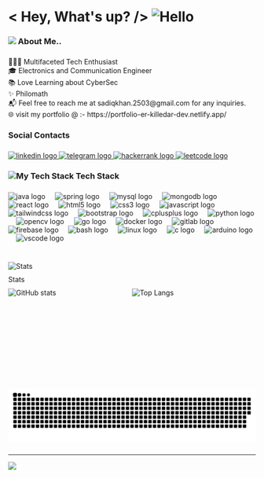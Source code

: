 
<h1 align="left"> < Hey, What's up? /> <img src="https://media.giphy.com/media/hvRJCLFzcasrR4ia7z/giphy.gif" width="35" alt="Hello"></h1>


### <img src="https://media.giphy.com/media/zhYSVCirREeIZtONCI/giphy.gif" width="50"> About Me..

###

<p align="left">👨🏻‍💻 Multifaceted Tech Enthusiast<br>🎓 Electronics and Communication Engineer<br>📚 Love Learning about CyberSec <br>✨ Philomath<br>📬 Feel free to reach me at sadiqkhan.2503@gmail.com for any inquiries.<br>🌐 visit my portfolio @ :- https://portfolio-er-killedar-dev.netlify.app/</p>

###

<h3 align="left">Social Contacts</h3>

###

<div align="left">
  <a href="https://www.linkedin.com/in/ersadiqahmedxcii/" target="_blank">
    <img src="https://raw.githubusercontent.com/maurodesouza/profile-readme-generator/master/src/assets/icons/social/linkedin/default.svg" width="52" height="40" alt="linkedin logo"  />
  </a>
  <a href="https://t.me/BloodHawk053t" target="_blank">
    <img src="https://raw.githubusercontent.com/maurodesouza/profile-readme-generator/master/src/assets/icons/social/telegram/default.svg" width="52" height="40" alt="telegram logo"  />
  </a>
  <a href="https://www.hackerrank.com/profile/sadiqkhan_2503" target="_blank">
    <img src="https://raw.githubusercontent.com/maurodesouza/profile-readme-generator/master/src/assets/icons/social/hackerrank/default.svg" width="52" height="40" alt="hackerrank logo"  />
  </a>
  <a href="https://leetcode.com/u/Er_SadiqKilledar/" target="_blank">
    <img src="https://upload.wikimedia.org/wikipedia/commons/1/19/LeetCode_logo_black.png" width="52" height="40" alt="leetcode logo" />
</a>
</div>

###

### <img src="https://media.giphy.com/media/jSKBmKkvo2dPQQtsR1/giphy.gif" width="60" alt="My Tech Stack" > Tech Stack

###

<div align="left">
  <img src="https://cdn.jsdelivr.net/gh/devicons/devicon/icons/java/java-original.svg" height="40" alt="java logo"  />
  <img width="12" />
  <img src="https://cdn.jsdelivr.net/gh/devicons/devicon/icons/spring/spring-original.svg" height="40" alt="spring logo"  />
  <img width="12" />
  <img src="https://cdn.jsdelivr.net/gh/devicons/devicon/icons/mysql/mysql-original.svg" height="40" alt="mysql logo"  />
  <img width="12" />
  <img src="https://cdn.jsdelivr.net/gh/devicons/devicon/icons/mongodb/mongodb-original.svg" height="40" alt="mongodb logo"  />
  <img width="12" />
  <img src="https://cdn.jsdelivr.net/gh/devicons/devicon/icons/react/react-original.svg" height="40" alt="react logo"  />
  <img width="12" />
  <img src="https://cdn.jsdelivr.net/gh/devicons/devicon/icons/html5/html5-original.svg" height="40" alt="html5 logo"  />
  <img width="12" />
  <img src="https://cdn.jsdelivr.net/gh/devicons/devicon/icons/css3/css3-original.svg" height="40" alt="css3 logo"  />
  <img width="12" />
  <img src="https://cdn.jsdelivr.net/gh/devicons/devicon/icons/javascript/javascript-original.svg" height="40" alt="javascript logo"  />
  <img width="12" />
  <img src="https://upload.wikimedia.org/wikipedia/commons/d/d5/Tailwind_CSS_Logo.svg" height="40" alt="tailwindcss logo" />
  <img width="12" />
  <img src="https://cdn.jsdelivr.net/gh/devicons/devicon/icons/bootstrap/bootstrap-original.svg" height="40" alt="bootstrap logo"  />
  <img width="12" />
  <img src="https://cdn.jsdelivr.net/gh/devicons/devicon/icons/cplusplus/cplusplus-original.svg" height="40" alt="cplusplus logo"  />
  <img width="12" />
  <img src="https://cdn.jsdelivr.net/gh/devicons/devicon/icons/python/python-original.svg" height="40" alt="python logo"  />
  <img width="12" />
  <img src="https://cdn.jsdelivr.net/gh/devicons/devicon/icons/opencv/opencv-original.svg" height="40" alt="opencv logo"  />
  <img width="12" />
  <img src="https://cdn.jsdelivr.net/gh/devicons/devicon/icons/go/go-original.svg" height="40" alt="go logo"  />
  <img width="12" />
  <img src="https://cdn.jsdelivr.net/gh/devicons/devicon/icons/docker/docker-original.svg" height="40" alt="docker logo"  />
  <img width="12" />
  <img src="https://cdn.jsdelivr.net/gh/devicons/devicon/icons/gitlab/gitlab-original.svg" height="40" alt="gitlab logo"  />
  <img width="12" />
  <img src="https://cdn.jsdelivr.net/gh/devicons/devicon/icons/firebase/firebase-plain.svg" height="40" alt="firebase logo"  />
  <img width="12" />
  <img src="https://cdn.jsdelivr.net/gh/devicons/devicon/icons/bash/bash-original.svg" height="40" alt="bash logo"  />
  <img width="12" />
  <img src="https://cdn.jsdelivr.net/gh/devicons/devicon/icons/linux/linux-original.svg" height="40" alt="linux logo"  />
  <img width="12" />
  <img src="https://cdn.jsdelivr.net/gh/devicons/devicon/icons/c/c-original.svg" height="40" alt="c logo"  />
  <img width="12" />
  <img src="https://cdn.jsdelivr.net/gh/devicons/devicon/icons/arduino/arduino-original.svg" height="40" alt="arduino logo"  />
  <img width="12" />
  <img src="https://cdn.jsdelivr.net/gh/devicons/devicon/icons/vscode/vscode-original.svg" height="40" alt="vscode logo"  />
</div>

###

<br clear="both">

<div align="left">
  <img src="https://media.giphy.com/media/fxT9TYmgjBloBaLxL2/giphy.gif" width="60" alt="Stats" style="display: block; margin-bottom: 10px;"> Stats
  <div style="display: flex; gap: 10px; margin-top: 10px;">
    <img src="https://github-readme-stats.vercel.app/api?username=Er-Sadiq&show_icons=true&bg_color=-20,141414,1c39bb&title_color=FAFAFA&text_color=FAFAFA&icon_color=FAFAFA" alt="GitHub stats" style="width: 48%; height: 180px; object-fit: cover;" />
    <img src="https://github-readme-stats.vercel.app/api/top-langs/?username=Er-Sadiq&layout=compact&bg_color=-20,141414,1c39bb&title_color=FAFAFA&text_color=FAFAFA" alt="Top Langs" style="width: 48%; height: 180px; object-fit: cover;" />
  </div>
</div>


###

<img src="https://github.com/Er-Sadiq/Er-Sadiq/raw/output/snake.svg" alt="Snake animation" />

###
---
[![](https://visitcount.itsvg.in/api?id=Er-Sadiq&icon=4&color=8)](https://visitcount.itsvg.in)

<!-- Proudly created with GPRM ( https://gprm.itsvg.in ) -->
